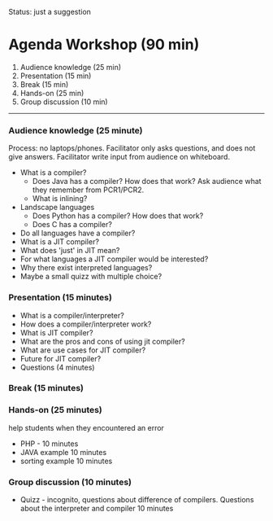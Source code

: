 
Status: just a suggestion
# Agenda Workshop (90 min)
1. Audience knowledge (25 min)
2. Presentation (15 min)
3. Break (15 min)
4. Hands-on (25 min)
5. Group discussion (10 min)

------

### Audience knowledge (25 minute)
Process: no laptops/phones. Facilitator only asks questions, and does not give answers. Facilitator write input from audience on whiteboard.

- What is a compiler?
  - Does Java has a compiler? How does that work? Ask audience what they remember from PCR1/PCR2.
  - What is inlining?
- Landscape languages
  - Does Python has a compiler? How does that work?
  - Does C has a compiler?
- Do all languages have a compiler?
- What is a JIT compiler?
- What does 'just' in JIT mean? 
- For what languages a JIT compiler would be interested?
- Why there exist interpreted languages?
- Maybe a small quizz with multiple choice?

### Presentation (15 minutes)
- What is a compiler/interpreter?
- How does a compiler/interpreter work?
- What is JIT compiler?
- What are the pros and cons of using jit compiler?
- What are use cases for JIT compiler?
- Future for JIT compiler?
- Questions (4 minutes)

### Break (15 minutes)

### Hands-on (25 minutes)
help students when they encountered an error
- PHP -  10 minutes
- JAVA example 10 minutes
- sorting example 10 minutes

### Group discussion (10 minutes)

- Quizz - incognito, questions about difference of compilers. Questions about the interpreter and compiler 10 minutes


